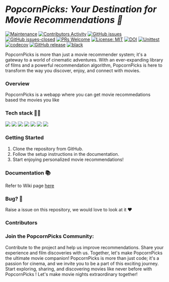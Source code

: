 # <i> PopcornPicks: Your Destination for Movie Recommendations 🍿 </i>
[![Maintenance](https://img.shields.io/badge/Maintained%3F-yes-green.svg)](https://gitHub.com/adipai/PopcornPicks/graphs/commit-activity) [![Contributors Activity](https://img.shields.io/github/commit-activity/m/adipai/PopcornPicks)](https://github.com/adipai/PopcornPicks/pulse) [![GitHub issues](https://img.shields.io/github/issues/adipai/PopcornPicks.svg)](https://github.com/adipai/PopcornPicks/issues/) [![GitHub issues-closed](https://img.shields.io/github/issues-closed/adipai/PopcornPicks.svg)](https://github.com/adipai/PopcornPicks/issues?q=is%3Aissue+is%3Aclosed) [![PRs Welcome](https://img.shields.io/badge/PRs-welcome-brightgreen.svg?style=flat-square)](http://makeapullrequest.com) [![License: MIT](https://img.shields.io/badge/License-MIT-red.svg)](https://opensource.org/licenses/MIT) [![DOI](https://zenodo.org/badge/DOI/10.5281/zenodo.4127507.svg)](https://doi.org/10.5281/zenodo.4127507) [![Unittest](https://github.com/adipai/PopcornPicks/actions/workflows/unittest.yml/badge.svg?branch=master&event=push)](https://github.com/adipai/PopcornPicks/actions/workflows/unittest.yml) [![codecov](https://codecov.io/gh/adipai/PopcornPicks/branch/master/graph/badge.svg?token=8K0VL8106C)](undefined) [![GitHub release](https://img.shields.io/github/release/adipai/PopcornPicks.svg)](https://GitHub.com/adipai/PopcornPicksreleases/) [![black](https://img.shields.io/badge/StyleChecker-black-purple.svg)](https://pypi.org/project/black/) 

PopcornPicks is more than just a movie recommender system; it's a gateway to a world of cinematic adventures. With an ever-expanding library of films and a powerful recommendation algorithm, PopcornPicks is here to transform the way you discover, enjoy, and connect with movies.

### Overview
PopcornPicks is a webapp where you can get movie recommedations based the movies you like



### Tech stack 👨‍💻
<img src = "https://img.shields.io/badge/Python-3776AB?style=for-the-badge&logo=python&logoColor=white"> <img src = "https://img.shields.io/badge/Flask-000000?style=for-the-badge&logo=flask&logoColor=white"> <img src = "https://img.shields.io/badge/html5-%23E34F26.svg?style=for-the-badge&logo=html5&logoColor=white"> <img src = "https://img.shields.io/badge/css3-%231572B6.svg?style=for-the-badge&logo=css3&logoColor=white"> <img src = "https://img.shields.io/badge/javascript-%23323330.svg?style=for-the-badge&logo=javascript&logoColor=%23F7DF1E"> <img src = "https://img.shields.io/badge/jQuery-0769AD?style=for-the-badge&logo=jquery&logoColor=white"> <img src = "https://img.shields.io/badge/GitHub-100000?style=for-the-badge&logo=github&logoColor=white">

### Getting Started

1. Clone the repository from GitHub.
2. Follow the setup instructions in the documentation.
3. Start enjoying personalized movie recommendations!

### Documentation 📚
Refer to Wiki page [here](https://github.com/git-ankit/MovieRecommender/wiki/Documentation)

### Bug? 🐛
Raise a issue on this repository, we would love to look at it ❤️

### Contributors


### Join the PopcornPicks Community:

Contribute to the project and help us improve recommendations.
Share your experience and film discoveries with us.
Together, let's make PopcornPicks the ultimate movie companion!
PopcornPicks is more than just code; it's a passion for cinema, and we invite you to be a part of this exciting journey. Start exploring, sharing, and discovering movies like never before with PopcornPicks !
Let's make movie nights extraordinary together!
